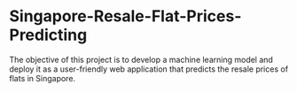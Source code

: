 # Singapore-Resale-Flat-Prices-Predicting
The objective of this project is to develop a machine learning model and deploy it as a user-friendly web application that predicts the resale prices of flats in Singapore.
